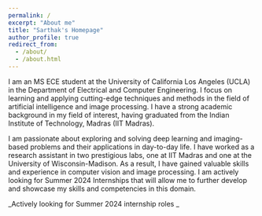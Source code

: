 ```yaml
---
permalink: /
excerpt: "About me"
title: "Sarthak's Homepage"
author_profile: true
redirect_from: 
  - /about/
  - /about.html
---
```


I am an MS ECE student at the University of California Los Angeles (UCLA) in the Department of Electrical and Computer Engineering. I focus on learning and applying cutting-edge techniques and methods in the field of artificial intelligence and image processing. I have a strong academic background in my field of interest, having graduated from the Indian Institute of Technology, Madras (IIT Madras).

I am passionate about exploring and solving deep learning and imaging-based problems and their applications in day-to-day life. I have worked as a research assistant in two prestigious labs, one at IIT Madras and one at the University of Wisconsin-Madison. As a result, I have gained valuable skills and experience in computer vision and image processing. I am actively looking for Summer 2024 Internships that will allow me to further develop and showcase my skills and competencies in this domain.

_Actively looking for Summer 2024 internship roles _
